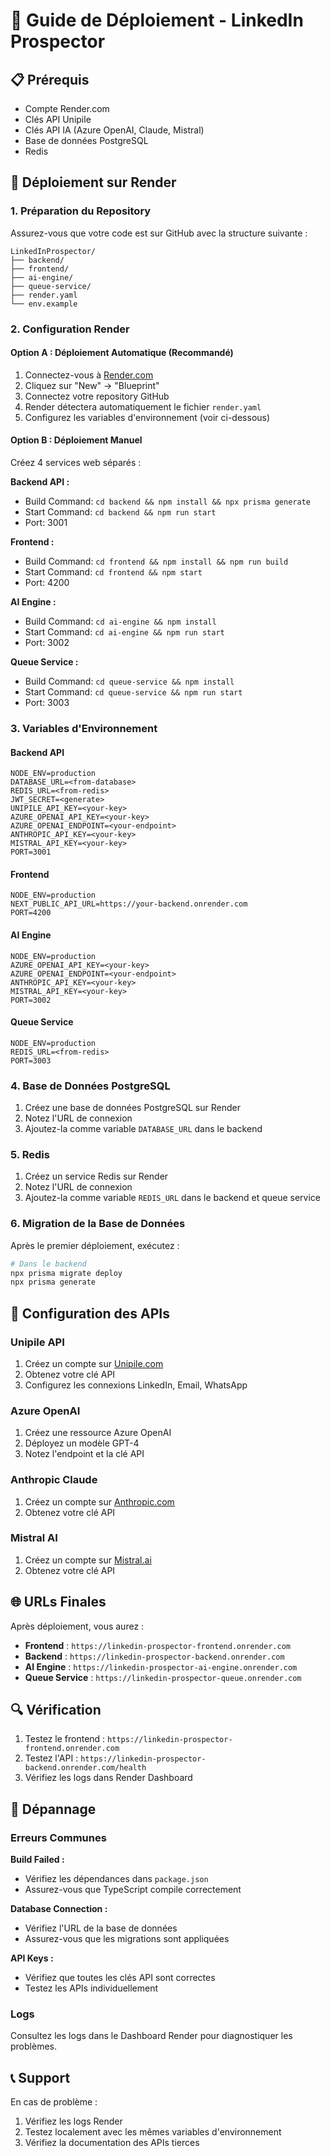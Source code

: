 # 🚀 Guide de Déploiement - LinkedIn Prospector

## 📋 Prérequis

- Compte Render.com
- Clés API Unipile
- Clés API IA (Azure OpenAI, Claude, Mistral)
- Base de données PostgreSQL
- Redis

## 🎯 Déploiement sur Render

### 1. **Préparation du Repository**

Assurez-vous que votre code est sur GitHub avec la structure suivante :
```
LinkedInProspector/
├── backend/
├── frontend/
├── ai-engine/
├── queue-service/
├── render.yaml
└── env.example
```

### 2. **Configuration Render**

#### Option A : Déploiement Automatique (Recommandé)

1. Connectez-vous à [Render.com](https://render.com)
2. Cliquez sur "New" → "Blueprint"
3. Connectez votre repository GitHub
4. Render détectera automatiquement le fichier `render.yaml`
5. Configurez les variables d'environnement (voir ci-dessous)

#### Option B : Déploiement Manuel

Créez 4 services web séparés :

**Backend API :**
- Build Command: `cd backend && npm install && npx prisma generate`
- Start Command: `cd backend && npm run start`
- Port: 3001

**Frontend :**
- Build Command: `cd frontend && npm install && npm run build`
- Start Command: `cd frontend && npm start`
- Port: 4200

**AI Engine :**
- Build Command: `cd ai-engine && npm install`
- Start Command: `cd ai-engine && npm run start`
- Port: 3002

**Queue Service :**
- Build Command: `cd queue-service && npm install`
- Start Command: `cd queue-service && npm run start`
- Port: 3003

### 3. **Variables d'Environnement**

#### Backend API
```
NODE_ENV=production
DATABASE_URL=<from-database>
REDIS_URL=<from-redis>
JWT_SECRET=<generate>
UNIPILE_API_KEY=<your-key>
AZURE_OPENAI_API_KEY=<your-key>
AZURE_OPENAI_ENDPOINT=<your-endpoint>
ANTHROPIC_API_KEY=<your-key>
MISTRAL_API_KEY=<your-key>
PORT=3001
```

#### Frontend
```
NODE_ENV=production
NEXT_PUBLIC_API_URL=https://your-backend.onrender.com
PORT=4200
```

#### AI Engine
```
NODE_ENV=production
AZURE_OPENAI_API_KEY=<your-key>
AZURE_OPENAI_ENDPOINT=<your-endpoint>
ANTHROPIC_API_KEY=<your-key>
MISTRAL_API_KEY=<your-key>
PORT=3002
```

#### Queue Service
```
NODE_ENV=production
REDIS_URL=<from-redis>
PORT=3003
```

### 4. **Base de Données PostgreSQL**

1. Créez une base de données PostgreSQL sur Render
2. Notez l'URL de connexion
3. Ajoutez-la comme variable `DATABASE_URL` dans le backend

### 5. **Redis**

1. Créez un service Redis sur Render
2. Notez l'URL de connexion
3. Ajoutez-la comme variable `REDIS_URL` dans le backend et queue service

### 6. **Migration de la Base de Données**

Après le premier déploiement, exécutez :
```bash
# Dans le backend
npx prisma migrate deploy
npx prisma generate
```

## 🔧 Configuration des APIs

### Unipile API
1. Créez un compte sur [Unipile.com](https://unipile.com)
2. Obtenez votre clé API
3. Configurez les connexions LinkedIn, Email, WhatsApp

### Azure OpenAI
1. Créez une ressource Azure OpenAI
2. Déployez un modèle GPT-4
3. Notez l'endpoint et la clé API

### Anthropic Claude
1. Créez un compte sur [Anthropic.com](https://anthropic.com)
2. Obtenez votre clé API

### Mistral AI
1. Créez un compte sur [Mistral.ai](https://mistral.ai)
2. Obtenez votre clé API

## 🌐 URLs Finales

Après déploiement, vous aurez :
- **Frontend** : `https://linkedin-prospector-frontend.onrender.com`
- **Backend** : `https://linkedin-prospector-backend.onrender.com`
- **AI Engine** : `https://linkedin-prospector-ai-engine.onrender.com`
- **Queue Service** : `https://linkedin-prospector-queue.onrender.com`

## 🔍 Vérification

1. Testez le frontend : `https://linkedin-prospector-frontend.onrender.com`
2. Testez l'API : `https://linkedin-prospector-backend.onrender.com/health`
3. Vérifiez les logs dans Render Dashboard

## 🚨 Dépannage

### Erreurs Communes

**Build Failed :**
- Vérifiez les dépendances dans `package.json`
- Assurez-vous que TypeScript compile correctement

**Database Connection :**
- Vérifiez l'URL de la base de données
- Assurez-vous que les migrations sont appliquées

**API Keys :**
- Vérifiez que toutes les clés API sont correctes
- Testez les APIs individuellement

### Logs

Consultez les logs dans le Dashboard Render pour diagnostiquer les problèmes.

## 📞 Support

En cas de problème :
1. Vérifiez les logs Render
2. Testez localement avec les mêmes variables d'environnement
3. Vérifiez la documentation des APIs tierces 